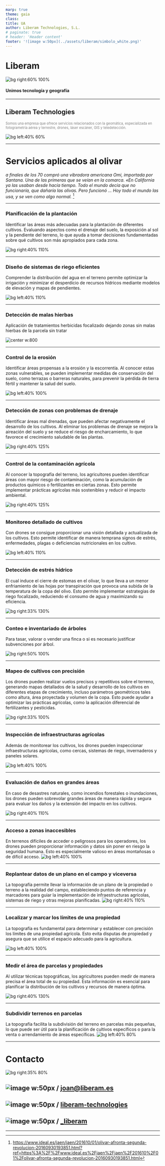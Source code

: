 ```yaml
---
marp: true
theme: gaia
class:
title: UA
author: Liberam Technologies, S.L.
# paginate: true
# header: 'Header content'
footer: '![image w:50px](../assets/liberam/simbolo_white.png)'
---
```


<!-- _backgroundColor: #1760a5 -->
<!-- _color: #fff -->
<style>
  img[alt~='center'] {
    display: block;
    margin-left: auto;
    margin-right: auto;
  }

</style>

# Liberam
![bg right:60% 100%](../assets/olivos/olivos.png)

#### **Unimos tecnología y geografía**

---
<!-- backgroundColor: white -->
<!-- _class: lead -->

## **Liberam Technologies**

<p style="color: grey; font-size: 0.8em;">Somos una empresa que ofrece servicios relacionados con la geomática, especializada en fotogrametría aérea y terrestre, drones, láser escáner, GIS y teledetección.</p>

![bg left:40% 60%](../assets/liberam/simbolo_white.png)

--- 

# **Servicios aplicados al olivar** 

*a finales de los 70 compró una vibradora americana Omi, importada por Santana. Una de las primeras que se veían en la comarca. «En California ya las usaban desde hacía tiempo. Todo el mundo decía que no funcionaría, que dañaría las olivas. Pero funcionó ... Hoy todo el mundo las usa, y se ven como algo normal.* [^1]

---
### **Planificación de la plantación**
Identificar las áreas más adecuadas para la plantación de diferentes cultivos. Evaluando aspectos como el drenaje del suelo, la exposición al sol y la pendiente del terreno, lo que ayuda a tomar decisiones fundamentadas sobre qué cultivos son más apropiados para cada zona.

![bg right:40% 110%](../assets/olivos/Planificacion_plantacion.png)

---

### **Diseño de sistemas de riego eficientes**
Comprender la distribución del agua en el terreno permite optimizar la irrigación y minimizar el desperdicio de recursos hídricos mediante modelos de elevación y mapas de pendientes.

![bg left:40% 110%](../assets/olivos/riego2.png)

---

### **Detección de malas hierbas**
Aplicación de tratamientos herbicidas focalizado dejando zonas sin malas hierbas de la parcela sin tratar

![center w:800](../assets/olivos/malasHierbas.png)

---

### **Control de la erosión**
Identificar áreas propensas a la erosión y la escorrentía. Al conocer estas zonas vulnerables, se pueden implementar medidas de conservación del suelo, como terrazas o barreras naturales, para prevenir la pérdida de tierra fértil y mantener la salud del suelo.

![bg left:40% 100%](../assets/olivos/erosion.webp)

---
### **Detección de zonas con problemas de drenaje**
Identificar áreas mal drenadas, que pueden afectar negativamente el desarrollo de los cultivos. Al eliminar los problemas de drenaje se mejora la aireación del suelo y se reduce el riesgo de encharcamiento, lo que favorece el crecimiento saludable de las plantas.

![bg right:40% 125%](../assets/olivos/drenaje.png)

---
### **Control de la contaminación agrícola**
Al conocer la topografía del terreno, los agricultores pueden identificar áreas con mayor riesgo de contaminación, como la acumulación de productos químicos o fertilizantes en ciertas zonas. Esto permite implementar prácticas agrícolas más sostenibles y reducir el impacto ambiental.

![bg right:40% 125%](../assets/olivos/irregularidad.png)

---

### **Monitoreo detallado de cultivos**
Con drones se consigue proporcionar una visión detallada y actualizada de los cultivos. Esto permite  identificar de manera temprana signos de estrés, enfermedades, plagas o deficiencias nutricionales en los cultivo.

![bg left:40% 110%](../assets/olivos/monitoreoolivos2.png)

---

### **Detección de estrés hídrico** 
El cual induce el cierre de estomas en el olivar, lo que lleva a un menor enfriamiento de las hojas por transpiración que provoca una subida de la temperatura de la copa del olivo. Esto permite implementar estrategias de riego focalizado, reduciendo el consumo de agua y maximizando su eficiencia.

![bg right:33% 130%](../assets/olivos/deteccion-stress-hidrico-olivo-dron.webp)

---

### **Conteo e inventariado de árboles** 
Para tasar, valorar o vender una finca o si es necesario justificar subvenciones por árbol.

![bg right:50% 100%](../assets/olivos/mapeocultivos.png)

---

### **Mapeo de cultivos con precisión**
 Los drones pueden realizar vuelos precisos y repetitivos sobre el terreno, generando mapas detallados de la salud y desarrollo de los cultivos en diferentes etapas de crecimiento, incluso parámetros geométricos tales como altura, área proyectada y volumen de la copa. Esto puede ayudar a optimizar las prácticas agrícolas, como la aplicación diferencial de fertilizantes y pesticidas.

![bg right:33% 100%](../assets/olivos/arbol.png)

---

### **Inspección de infraestructuras agrícolas**
Además de monitorear los cultivos, los drones pueden inspeccionar infraestructuras agrícolas, como cercas, sistemas de riego, invernaderos y paneles solares.

![bg left:40% 100%](../assets/olivos/inspeccion.jpg)

---

### **Evaluación de daños en grandes áreas**
En caso de desastres naturales, como incendios forestales o inundaciones, los drones pueden sobrevolar grandes áreas de manera rápida y segura para evaluar los daños y la extensión del impacto en los cultivos. 

![bg right:40% 110%](../assets/olivos/evaluacion.png)

---
### **Acceso a zonas inaccesibles**
En terrenos difíciles de acceder o peligrosos para los operadores, los drones pueden proporcionar información y datos sin poner en riesgo la seguridad humana. Esto es especialmente valioso en áreas montañosas o de difícil acceso.
![bg left:40% 100%](../assets/olivos/inaccesible.jpg)

---
### **Replantear datos de un plano en el campo y viceversa**
La topografía permite llevar la información de un plano de la propiedad o terreno a la realidad del campo, estableciendo puntos de referencia y marcadores para guiar la implementación de infraestructuras agrícolas, sistemas de riego y otras mejoras planificadas.
![bg right:40% 110%](../assets/olivos/replanteo.JPG)

---

### **Localizar y marcar los límites de una propiedad**
La topografía es fundamental para determinar y establecer con precisión los límites de una propiedad agrícola. Esto evita disputas de propiedad y asegura que se utilice el espacio adecuado para la agricultura.

![bg left:40% 100%](../assets/olivos/catastro.png)

---

### **Medir el área de parcelas y propiedades**
Al utilizar técnicas topográficas, los agricultores pueden medir de manera precisa el área total de su propiedad. Esta información es esencial para planificar la distribución de los cultivos y recursos de manera óptima.

![bg right:40% 130%](../assets/olivos/medicion_parce.png)

---

### **Subdividir terrenos en parcelas**
La topografía facilita la subdivisión del terreno en parcelas más pequeñas, lo que puede ser útil para la planificación de cultivos específicos o para la venta o arrendamiento de áreas específicas.
![bg left:40% 80%](../assets/olivos/subparcelacion.png)

---
<!-- _backgroundColor: #1e68a0 -->
<!-- _color: #fff -->

# Contacto

![bg right:35% 80%](../assets/liberam/simbolo_white.png)
## ![image w:50px](../assets/rrss/email.png) / joan@liberam.es
## ![image w:50px](../assets/rrss/linkedin.png) / [liberam-technologies](https://www.linkedin.com/company/liberam-technologies)
## ![image w:50px](../assets/rrss/insta.png) / [_liberam](https://www.instagram.com/_liberam/)

---

[^1]: https://www.ideal.es/jaen/jaen/201610/01/olivar-afronta-segunda-revolucion-20160930193851.html?ref=https%3A%2F%2Fwww.ideal.es%2Fjaen%2Fjaen%2F201610%2F01%2Folivar-afronta-segunda-revolucion-20160930193851.html

